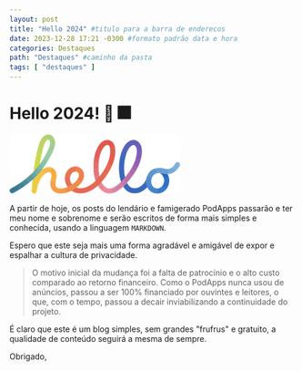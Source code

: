 ```yaml
---
layout: post
title: "Hello 2024" #titulo para a barra de enderecos
date: 2023-12-28 17:21 -0300 #formato padrão data e hora
categories: Destaques
path: "Destaques" #caminho da pasta
tags: [ "destaques" ]
---
```


# Hello 2024! 🍾 🎆

![hello](/images/hello-apple-logo.png)


A partir de hoje, os posts do lendário e famigerado PodApps passarão e ter meu nome e sobrenome e serão escritos de forma mais simples e conhecida, usando a linguagem `MARKDOWN`.

Espero que este seja mais uma forma agradável e amigável de expor e espalhar a cultura de privacidade.


>O motivo inicial da mudança foi a falta de patrocínio e o alto custo comparado ao retorno financeiro. Como o PodApps nunca usou de anúncios, passou a ser 100% financiado por ouvintes e leitores, o que, com o tempo, passou a decair inviabilizando a continuidade do projeto.


É claro que este é um blog simples, sem grandes "frufrus" e gratuito, a qualidade de conteúdo seguirá a mesma de sempre.

Obrigado,